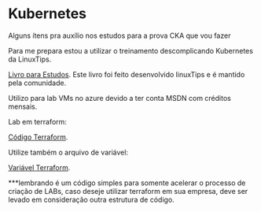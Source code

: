 # Kubernetes
Alguns ítens pra auxílio nos estudos para a prova CKA que vou fazer

Para me prepara estou a utilizar o treinamento descomplicando Kubernetes da LinuxTips.

[Livro para Estudos](https://livro.descomplicandokubernetes.com.br).
  Este livro foi feito desenvolvido linuxTips e é mantido pela comunidade.

Utilizo para lab VMs no azure devido a ter conta MSDN com créditos mensais.

Lab em terraform:

 [Código Terraform](https://github.com/Renanmsampaio/Kubernetes/blob/main/main.tf).
 
 Utilize também o arquivo de variável: 
 
 [Variável Terraform](https://github.com/Renanmsampaio/Kubernetes/blob/main/var.tf).
 
***lembrando é um código simples para somente acelerar o processo de criação de LABs, caso deseje utilizar terraform em sua empresa, deve ser levado em consideração outra estrutura de código.


